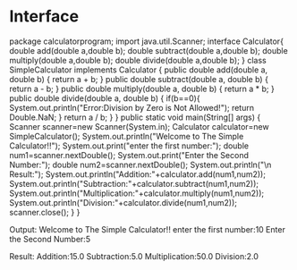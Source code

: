 # Interface

package calculatorprogram;
import java.util.Scanner;
interface Calculator{
    double add(double a,double b);
    double subtract(double a,double b);
    double multiply(double a,double b);
    double divide(double a,double b);
}
class SimpleCalculator implements Calculator {
public double add(double a, double b) {
return a + b;
}
public double subtract(double a, double b) {
return a - b;
}
public double multiply(double a, double b) {
return a * b;
}
public double divide(double a, double b) {
    if(b==0){
        System.out.println("Error:Division by Zero is Not Allowed!");
        return Double.NaN;
    }
return a / b;
}
}
    public static void main(String[] args) {
        Scanner scanner=new Scanner(System.in);
        Calculator calculator=new SimpleCalculator();
        System.out.println("Welcome to The Simple Calculator!!");
        System.out.print("enter the first number:");
        double num1=scanner.nextDouble();
        System.out.print("Enter the Second Number:");
        double num2=scanner.nextDouble();
        System.out.println("\n Result:");
        System.out.println("Addition:"+calculator.add(num1,num2));
        System.out.println("Subtraction:"+calculator.subtract(num1,num2));
        System.out.println("Multiplication:"+calculator.multiply(num1,num2));
        System.out.println("Division:"+calculator.divide(num1,num2));
        scanner.close();
    }
}

Output:
Welcome to The Simple Calculator!!
enter the first number:10
Enter the Second Number:5

 Result:
Addition:15.0
Subtraction:5.0
Multiplication:50.0
Division:2.0



